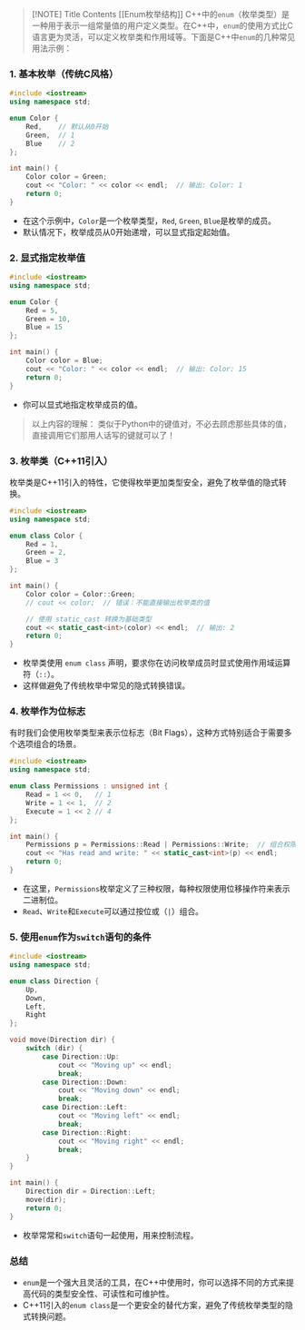 
> [!NOTE] Title
> Contents
[[Enum枚举结构]]
C++中的`enum`（枚举类型）是一种用于表示一组常量值的用户定义类型。在C++中，`enum`的使用方式比C语言更为灵活，可以定义枚举类和作用域等。下面是C++中`enum`的几种常见用法示例：

### 1. 基本枚举（传统C风格）

```cpp
#include <iostream>
using namespace std;

enum Color {
    Red,    // 默认从0开始
    Green,  // 1
    Blue    // 2
};

int main() {
    Color color = Green;
    cout << "Color: " << color << endl;  // 输出: Color: 1
    return 0;
}
```

- 在这个示例中，`Color`是一个枚举类型，`Red`, `Green`, `Blue`是枚举的成员。
- 默认情况下，枚举成员从0开始递增，可以显式指定起始值。

### 2. 显式指定枚举值

```cpp
#include <iostream>
using namespace std;

enum Color {
    Red = 5,
    Green = 10,
    Blue = 15
};

int main() {
    Color color = Blue;
    cout << "Color: " << color << endl;  // 输出: Color: 15
    return 0;
}
```

- 你可以显式地指定枚举成员的值。
>以上内容的理解：
>类似于Python中的键值对，不必去顾虑那些具体的值，直接调用它们那用人话写的键就可以了！

### 3. 枚举类（C++11引入）

枚举类是C++11引入的特性，它使得枚举更加类型安全，避免了枚举值的隐式转换。

```cpp
#include <iostream>
using namespace std;

enum class Color {
    Red = 1,
    Green = 2,
    Blue = 3
};

int main() {
    Color color = Color::Green;
    // cout << color;  // 错误：不能直接输出枚举类的值

    // 使用 static_cast 转换为基础类型
    cout << static_cast<int>(color) << endl;  // 输出: 2
    return 0;
}
```

- 枚举类使用 `enum class` 声明，要求你在访问枚举成员时显式使用作用域运算符（`::`）。
- 这样做避免了传统枚举中常见的隐式转换错误。

### 4. 枚举作为位标志

有时我们会使用枚举类型来表示位标志（Bit Flags），这种方式特别适合于需要多个选项组合的场景。

```cpp
#include <iostream>
using namespace std;

enum class Permissions : unsigned int {
    Read = 1 << 0,   // 1
    Write = 1 << 1,  // 2
    Execute = 1 << 2 // 4
};

int main() {
    Permissions p = Permissions::Read | Permissions::Write;  // 组合权限
    cout << "Has read and write: " << static_cast<int>(p) << endl;
    return 0;
}
```

- 在这里，`Permissions`枚举定义了三种权限，每种权限使用位移操作符来表示二进制位。
- `Read`、`Write`和`Execute`可以通过按位或（`|`）组合。

### 5. 使用`enum`作为`switch`语句的条件

```cpp
#include <iostream>
using namespace std;

enum class Direction {
    Up,
    Down,
    Left,
    Right
};

void move(Direction dir) {
    switch (dir) {
        case Direction::Up:
            cout << "Moving up" << endl;
            break;
        case Direction::Down:
            cout << "Moving down" << endl;
            break;
        case Direction::Left:
            cout << "Moving left" << endl;
            break;
        case Direction::Right:
            cout << "Moving right" << endl;
            break;
    }
}

int main() {
    Direction dir = Direction::Left;
    move(dir);
    return 0;
}
```

- 枚举常常和`switch`语句一起使用，用来控制流程。

### 总结

- `enum`是一个强大且灵活的工具，在C++中使用时，你可以选择不同的方式来提高代码的类型安全性、可读性和可维护性。
- C++11引入的`enum class`是一个更安全的替代方案，避免了传统枚举类型的隐式转换问题。